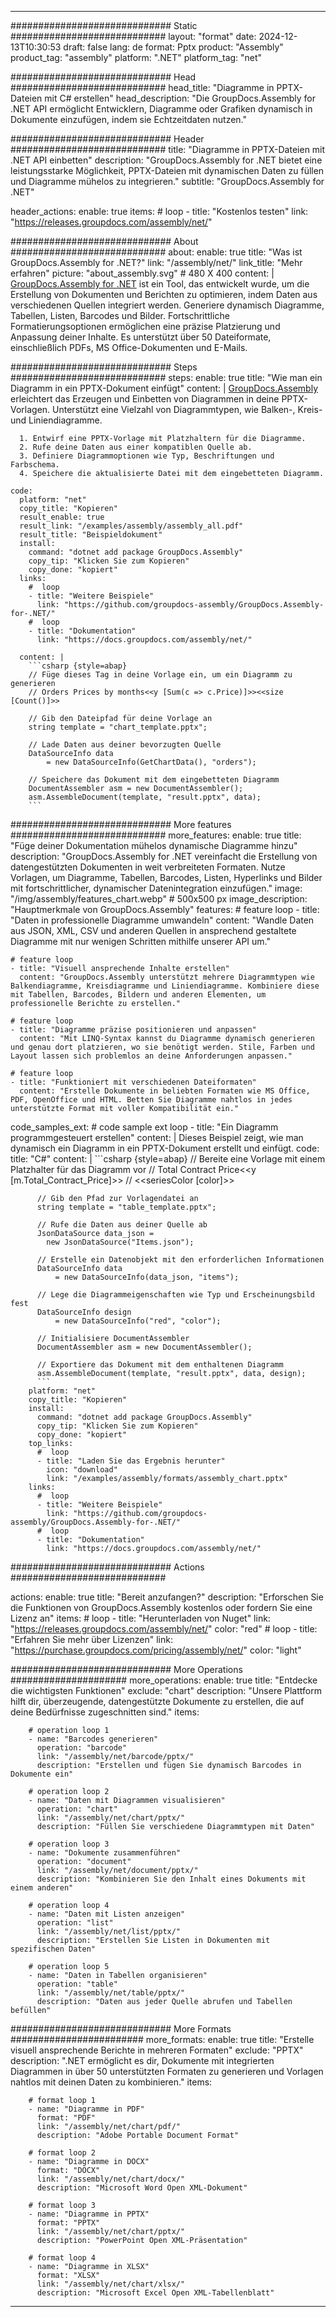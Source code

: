 



---
############################# Static ############################
layout: "format"
date:  2024-12-13T10:30:53
draft: false
lang: de
format: Pptx
product: "Assembly"
product_tag: "assembly"
platform: ".NET"
platform_tag: "net"

############################# Head ############################
head_title: "Diagramme in PPTX-Dateien mit C# erstellen"
head_description: "Die GroupDocs.Assembly for .NET API ermöglicht Entwicklern, Diagramme oder Grafiken dynamisch in Dokumente einzufügen, indem sie Echtzeitdaten nutzen."

############################# Header ############################
title: "Diagramme in PPTX-Dateien mit .NET API einbetten" 
description: "GroupDocs.Assembly for .NET bietet eine leistungsstarke Möglichkeit, PPTX-Dateien mit dynamischen Daten zu füllen und Diagramme mühelos zu integrieren."
subtitle: "GroupDocs.Assembly for .NET" 

header_actions:
  enable: true
  items:
    #  loop
    - title: "Kostenlos testen"
      link: "https://releases.groupdocs.com/assembly/net/"
      
############################# About ############################
about:
    enable: true
    title: "Was ist GroupDocs.Assembly for .NET?"
    link: "/assembly/net/"
    link_title: "Mehr erfahren"
    picture: "about_assembly.svg" # 480 X 400
    content: |
       [GroupDocs.Assembly for .NET](/assembly/net/) ist ein Tool, das entwickelt wurde, um die Erstellung von Dokumenten und Berichten zu optimieren, indem Daten aus verschiedenen Quellen integriert werden. Generiere dynamisch Diagramme, Tabellen, Listen, Barcodes und Bilder. Fortschrittliche Formatierungsoptionen ermöglichen eine präzise Platzierung und Anpassung deiner Inhalte. Es unterstützt über 50 Dateiformate, einschließlich PDFs, MS Office-Dokumenten und E-Mails.

############################# Steps ############################
steps:
    enable: true
    title: "Wie man ein Diagramm in ein PPTX-Dokument einfügt"
    content: |
      [GroupDocs.Assembly](/assembly/net/) erleichtert das Erzeugen und Einbetten von Diagrammen in deine PPTX-Vorlagen. Unterstützt eine Vielzahl von Diagrammtypen, wie Balken-, Kreis- und Liniendiagramme.
      
      1. Entwirf eine PPTX-Vorlage mit Platzhaltern für die Diagramme.
      2. Rufe deine Daten aus einer kompatiblen Quelle ab.
      3. Definiere Diagrammoptionen wie Typ, Beschriftungen und Farbschema.
      4. Speichere die aktualisierte Datei mit dem eingebetteten Diagramm.
   
    code:
      platform: "net"
      copy_title: "Kopieren"
      result_enable: true
      result_link: "/examples/assembly/assembly_all.pdf"
      result_title: "Beispieldokument"
      install:
        command: "dotnet add package GroupDocs.Assembly"
        copy_tip: "Klicken Sie zum Kopieren"
        copy_done: "kopiert"
      links:
        #  loop
        - title: "Weitere Beispiele"
          link: "https://github.com/groupdocs-assembly/GroupDocs.Assembly-for-.NET/"
        #  loop
        - title: "Dokumentation"
          link: "https://docs.groupdocs.com/assembly/net/"
          
      content: |
        ```csharp {style=abap}
        // Füge dieses Tag in deine Vorlage ein, um ein Diagramm zu generieren
        // Orders Prices by months<<y [Sum(c => c.Price)]>><<size [Count()]>>

        // Gib den Dateipfad für deine Vorlage an
        string template = "chart_template.pptx";

        // Lade Daten aus deiner bevorzugten Quelle
        DataSourceInfo data 
            = new DataSourceInfo(GetChartData(), "orders");

        // Speichere das Dokument mit dem eingebetteten Diagramm
        DocumentAssembler asm = new DocumentAssembler();
        asm.AssembleDocument(template, "result.pptx", data);
        ```            

############################# More features ############################
more_features:
  enable: true
  title: "Füge deiner Dokumentation mühelos dynamische Diagramme hinzu"
  description: "GroupDocs.Assembly for .NET vereinfacht die Erstellung von datengestützten Dokumenten in weit verbreiteten Formaten. Nutze Vorlagen, um Diagramme, Tabellen, Barcodes, Listen, Hyperlinks und Bilder mit fortschrittlicher, dynamischer Datenintegration einzufügen."
  image: "/img/assembly/features_chart.webp" # 500x500 px
  image_description: "Hauptmerkmale von GroupDocs.Assembly"
  features:
    # feature loop
    - title: "Daten in professionelle Diagramme umwandeln"
      content: "Wandle Daten aus JSON, XML, CSV und anderen Quellen in ansprechend gestaltete Diagramme mit nur wenigen Schritten mithilfe unserer API um."

    # feature loop
    - title: "Visuell ansprechende Inhalte erstellen"
      content: "GroupDocs.Assembly unterstützt mehrere Diagrammtypen wie Balkendiagramme, Kreisdiagramme und Liniendiagramme. Kombiniere diese mit Tabellen, Barcodes, Bildern und anderen Elementen, um professionelle Berichte zu erstellen."

    # feature loop
    - title: "Diagramme präzise positionieren und anpassen"
      content: "Mit LINQ-Syntax kannst du Diagramme dynamisch generieren und genau dort platzieren, wo sie benötigt werden. Stile, Farben und Layout lassen sich problemlos an deine Anforderungen anpassen."

    # feature loop
    - title: "Funktioniert mit verschiedenen Dateiformaten"
      content: "Erstelle Dokumente in beliebten Formaten wie MS Office, PDF, OpenOffice und HTML. Betten Sie Diagramme nahtlos in jedes unterstützte Format mit voller Kompatibilität ein."
      
  code_samples_ext:
    # code sample ext loop
    - title: "Ein Diagramm programmgesteuert erstellen"
      content: |
        Dieses Beispiel zeigt, wie man dynamisch ein Diagramm in ein PPTX-Dokument erstellt und einfügt.
      code:
        title: "C#"
        content: |
          ```csharp {style=abap}
          // Bereite eine Vorlage mit einem Platzhalter für das Diagramm vor
          // Total Contract Price<<y [m.Total_Contract_Price]>>
          // <<seriesColor [color]>>

          // Gib den Pfad zur Vorlagendatei an
          string template = "table_template.pptx";

          // Rufe die Daten aus deiner Quelle ab
          JsonDataSource data_json = 
            new JsonDataSource("Items.json");

          // Erstelle ein Datenobjekt mit den erforderlichen Informationen
          DataSourceInfo data 
              = new DataSourceInfo(data_json, "items");

          // Lege die Diagrammeigenschaften wie Typ und Erscheinungsbild fest
          DataSourceInfo design 
              = new DataSourceInfo("red", "color");

          // Initialisiere DocumentAssembler
          DocumentAssembler asm = new DocumentAssembler();

          // Exportiere das Dokument mit dem enthaltenen Diagramm
          asm.AssembleDocument(template, "result.pptx", data, design);
          ```
        platform: "net"
        copy_title: "Kopieren"
        install:
          command: "dotnet add package GroupDocs.Assembly"
          copy_tip: "Klicken Sie zum Kopieren"
          copy_done: "kopiert"
        top_links:
          #  loop
          - title: "Laden Sie das Ergebnis herunter"
            icon: "download"
            link: "/examples/assembly/formats/assembly_chart.pptx"
        links:
          #  loop
          - title: "Weitere Beispiele"
            link: "https://github.com/groupdocs-assembly/GroupDocs.Assembly-for-.NET/"
          #  loop
          - title: "Dokumentation"
            link: "https://docs.groupdocs.com/assembly/net/"
            

            


############################# Actions ############################

actions:
  enable: true
  title: "Bereit anzufangen?"
  description: "Erforschen Sie die Funktionen von GroupDocs.Assembly kostenlos oder fordern Sie eine Lizenz an"
  items:
    #  loop
    - title: "Herunterladen von Nuget"
      link: "https://releases.groupdocs.com/assembly/net/"
      color: "red"
        #  loop
    - title: "Erfahren Sie mehr über Lizenzen"
      link: "https://purchase.groupdocs.com/pricing/assembly/net/"
      color: "light"


############################# More Operations #####################
more_operations:
    enable: true
    title: "Entdecke die wichtigsten Funktionen"
    exclude: "chart"
    description: "Unsere Plattform hilft dir, überzeugende, datengestützte Dokumente zu erstellen, die auf deine Bedürfnisse zugeschnitten sind."
    items: 
          
        # operation loop 1
        - name: "Barcodes generieren"
          operation: "barcode"
          link: "/assembly/net/barcode/pptx/"
          description: "Erstellen und fügen Sie dynamisch Barcodes in Dokumente ein"

        # operation loop 2
        - name: "Daten mit Diagrammen visualisieren"
          operation: "chart"
          link: "/assembly/net/chart/pptx/"
          description: "Füllen Sie verschiedene Diagrammtypen mit Daten"

        # operation loop 3
        - name: "Dokumente zusammenführen"
          operation: "document"
          link: "/assembly/net/document/pptx/"
          description: "Kombinieren Sie den Inhalt eines Dokuments mit einem anderen"

        # operation loop 4
        - name: "Daten mit Listen anzeigen"
          operation: "list"
          link: "/assembly/net/list/pptx/"
          description: "Erstellen Sie Listen in Dokumenten mit spezifischen Daten"

        # operation loop 5
        - name: "Daten in Tabellen organisieren"
          operation: "table"
          link: "/assembly/net/table/pptx/"
          description: "Daten aus jeder Quelle abrufen und Tabellen befüllen"
         
          
############################# More Formats ########################
more_formats:
    enable: true
    title: "Erstelle visuell ansprechende Berichte in mehreren Formaten"
    exclude: "PPTX"
    description: ".NET ermöglicht es dir, Dokumente mit integrierten Diagrammen in über 50 unterstützten Formaten zu generieren und Vorlagen nahtlos mit deinen Daten zu kombinieren."
    items: 
          
        # format loop 1
        - name: "Diagramme in PDF"
          format: "PDF"
          link: "/assembly/net/chart/pdf/"
          description: "Adobe Portable Document Format"
          
        # format loop 2
        - name: "Diagramme in DOCX"
          format: "DOCX"
          link: "/assembly/net/chart/docx/"
          description: "Microsoft Word Open XML-Dokument"
          
        # format loop 3
        - name: "Diagramme in PPTX"
          format: "PPTX"
          link: "/assembly/net/chart/pptx/"
          description: "PowerPoint Open XML-Präsentation"
          
        # format loop 4
        - name: "Diagramme in XLSX"
          format: "XLSX"
          link: "/assembly/net/chart/xlsx/"
          description: "Microsoft Excel Open XML-Tabellenblatt"


          

---